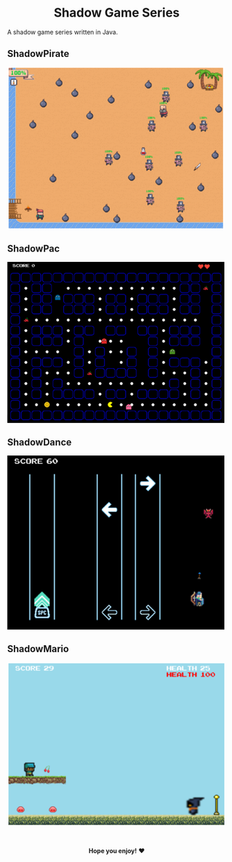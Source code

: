 <div align="center">
  <h1>Shadow Game Series</h1>
</div>

<p>
A shadow game series written in Java.
</p>

## ShadowPirate
<img src="ShadowPirate/Level 1.png" width="500">

## ShadowPac
<img src="ShadowPac/Level1.png" width="500">

## ShadowDance
<img src="ShadowDance/Level 3.png" width="500">

## ShadowMario
<img src="ShadowMario/Level 3.png" width="500">

<p align="center">
  <br><br>
  <strong>Hope you enjoy!</strong> ❤️
</p>
